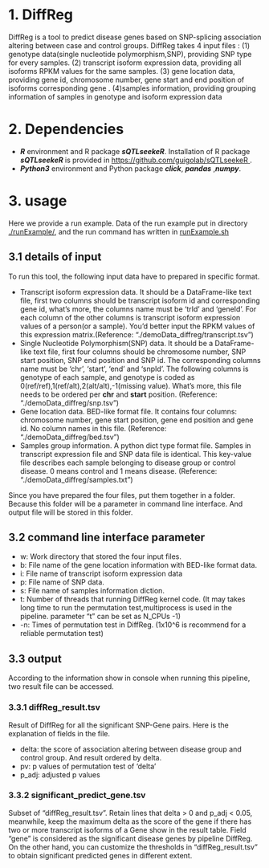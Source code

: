 # 1. DiffReg

DiffReg is a tool to predict disease genes based on SNP-splicing association altering between case and control groups. DiffReg takes 4 input files : (1) genotype data(single nucleotide polymorphism,SNP), providing SNP type for every samples. (2) transcript isoform expression data, providing all isoforms RPKM values for the same samples. (3) gene location data, providing gene id, chromosome number, gene start and end position of isoforms corresponding gene . (4)samples information, providing grouping information of samples in genotype and isoform expression data


# 2. Dependencies

- ***R*** environment and R package ***sQTLseekeR***. Installation of R package ***sQTLseekeR*** is provided in  [https://github.com/guigolab/sQTLseekeR ](https://github.com/guigolab/sQTLseekeR).
- ***Python3*** environment and Python package ***click***, ***pandas*** ,***numpy***. 

# 3. usage

Here we provide a run example. Data of the run example put in directory [./runExample/](https://github.com/genemine/DiffReg/tree/master/runExample), and the run command has written in [runExample.sh](https://github.com/genemine/DiffReg/blob/master/runExample.sh)

## 3.1 details of input

To run this tool, the following input data have to prepared in specific format.

- Transcript isoform expression data. It should be a DataFrame-like text file, first two columns should be transcript isoform id and corresponding gene id, what’s more, the columns name must be ‘trId’ and ‘geneId’. For each column of the other columns is transcript isoform expression values of a person(or a sample). You’d better input the RPKM values of this expression matrix.(Reference: “./demoData_diffreg/transcript.tsv”)
- Single Nucleotide Polymorphism(SNP) data. It should be a DataFrame-like text file, first four columns should be chromosome number, SNP start position, SNP end position and SNP id. The corresponding columns name must be ‘chr’, ‘start’, ‘end’ and ‘snpId’. The following columns is genotype of each sample, and genotype is coded as 0(ref/ref),1(ref/alt),2(alt/alt),-1(missing value). What’s more, this file needs to be ordered per **chr** and **start** position. (Reference: “./demoData_diffreg/snp.tsv”)
- Gene location data. BED-like format file. It contains four columns: chromosome number, gene start position, gene end position and gene id. No column names in this file. (Reference: “./demoData_diffreg/bed.tsv”)
- Samples group information. A python dict type format file. Samples in transcript expression file and SNP data file is identical. This key-value file describes each sample belonging to disease group or control disease. 0 means control and 1 means disease. (Reference: “./demoData_diffreg/samples.txt”)

Since you have prepared the four files, put them together in a folder. Because this folder will be a parameter in command line interface. And output file will be stored in this folder.

## 3.2 command line interface parameter 

- w: Work directory that stored the four input files.
- b: File name of the gene location information with BED-like format data.
- i: File name of transcript isoform expression data
- p: File name of SNP data.
- s: File name of samples information diction.
- t: Number of threads that running DiffReg kernel code. (It may takes long time to run the permutation test,multiprocess is used in the pipeline. parameter “t” can be set as N_CPUs -1)
- -n: Times of permutation test in DiffReg. (1x10^6 is recommend for a reliable permutation test)



## 3.3 output

According to the information show in console when running this pipeline, two result file can be accessed.

### 3.3.1 diffReg_result.tsv

Result of DiffReg for all the significant SNP-Gene pairs. Here is the explanation of fields in the file.

- delta: the score of association altering between disease group and control group. And result ordered by delta.
- pv: p values of permutation test of ‘delta’
- p_adj:  adjusted p values

### 3.3.2 significant_predict_gene.tsv

Subset of “diffReg_result.tsv”. Retain lines that delta > 0 and p_adj < 0.05, meanwhile, keep the maximum delta as the score of the gene if there has two or more transcript isoforms of a Gene show in the result table. Field “gene” is considered as the significant disease genes by pipeline DiffReg. On the other hand, you can customize the thresholds in “diffReg_result.tsv” to obtain significant predicted genes in different extent.
